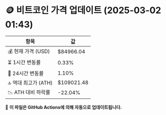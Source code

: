 # 🪙 비트코인 가격 업데이트 (2025-03-02 01:43)

| 항목                | 값 |
|--------------------|----------------|
| 💰 현재 가격 (USD) | $84966.04 |
| ⏳ 1시간 변동률    | 0.33% |
| 📆 24시간 변동률   | 1.10% |
| 🔝 역대 최고가 (ATH) | $109021.48 |
| 📉 ATH 대비 하락률 | -22.04% |

🔄 **이 파일은 GitHub Actions에 의해 자동으로 업데이트됩니다.**
